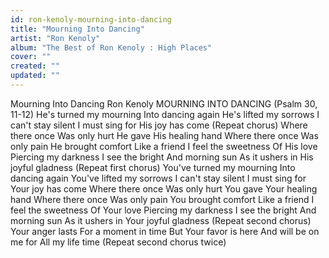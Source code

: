 ```yaml
---
id: ron-kenoly-mourning-into-dancing
title: "Mourning Into Dancing"
artist: "Ron Kenoly"
album: "The Best of Ron Kenoly : High Places"
cover: ""
created: ""
updated: ""
---
```


Mourning Into Dancing
Ron Kenoly
MOURNING INTO DANCING
(Psalm 30, 11-12)
He's turned my mourning
Into dancing again
He's lifted my sorrows
I can't stay silent
I must sing
for His joy has come
(Repeat chorus)
Where there once
Was only hurt
He gave His healing hand
Where there once
Was only pain
He brought comfort
Like a friend
I feel the sweetness
Of His love
Piercing my darkness
I see the bright
And morning sun
As it ushers in 
His joyful gladness
(Repeat first chorus)
You've turned my mourning
Into dancing again
You've lifted my sorrows
I can't stay silent
I must sing
for Your joy has come
Where there once
Was only hurt
You gave Your healing hand
Where there once
Was only pain
You brought comfort
Like a friend
I feel the sweetness
Of Your love
Piercing my darkness
I see the bright
And morning sun
As it ushers in 
Your joyful gladness
(Repeat second chorus)
Your anger lasts
For a moment in time
But Your favor is here
And will be on me for
All my life time
(Repeat second chorus twice)